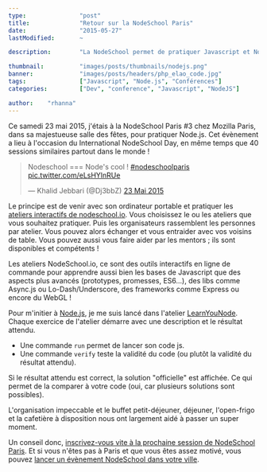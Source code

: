 ```yaml
---
type:               "post"
title:              "Retour sur la NodeSchool Paris"
date:               "2015-05-27"
lastModified:       ~

description:        "La NodeSchool permet de pratiquer Javascript et Node.js grâce à des ateliers interactifs."

thumbnail:          "images/posts/thumbnails/nodejs.png"
banner:             "images/posts/headers/php_elao_code.jpg"
tags:               ["Javascript", "Node.js", "Conférences"]
categories:         ["Dev", "conference", "Javascript", "NodeJS"]

author:    "rhanna"
---
```


Ce samedi 23 mai 2015, j'étais à la NodeSchool Paris #3 chez Mozilla Paris, dans sa majestueuse salle des fêtes, pour pratiquer Node.js.
Cet évènement a lieu à l'occasion du International NodeSchool Day, en même temps que 40 sessions similaires partout dans le monde !

<blockquote class="twitter-tweet" lang="fr"><p lang="nl" dir="ltr">Nodeschool === Node&#39;s cool ! <a href="https://twitter.com/hashtag/nodeschoolparis?src=hash">#nodeschoolparis</a> <a href="http://t.co/eLsHYlnRUe">pic.twitter.com/eLsHYlnRUe</a></p>&mdash; Khalid Jebbari (@Dj3bbZ) <a href="https://twitter.com/Dj3bbZ/status/602113379407368192">23 Mai 2015</a></blockquote>

Le principe est de venir avec son ordinateur portable et pratiquer les [ateliers interactifs de nodeschool.io](http://nodeschool.io/fr-fr/index.html#workshopper-list).
Vous choisissez le ou les ateliers que vous souhaitez pratiquer.
Puis les organisateurs rassemblent les personnes par atelier.
Vous pouvez alors échanger et vous entraider avec vos voisins de table.
Vous pouvez aussi vous faire aider par les mentors ; ils sont disponibles et compétents !

Les ateliers NodeSchool.io, ce sont des outils interactifs en ligne de commande pour apprendre aussi bien les bases de Javascript que des aspects plus avancés (prototypes, promesses, ES6…), des libs comme Async.js ou Lo-Dash/Underscore, des frameworks comme Express ou encore du WebGL !

Pour m'initier à [Node.js](https://nodejs.org/), je me suis lancé dans l'atelier [LearnYouNode](https://github.com/workshopper/learnyounode).
Chaque exercice de l'atelier démarre avec une description et le résultat attendu.

- Une commande `run` permet de lancer son code js.
- Une commande `verify` teste la validité du code (ou plutôt la validité du résultat attendu).

Si le résultat attendu est correct, la solution "officielle" est affichée. Ce qui permet de la comparer à votre code (oui, car plusieurs solutions sont possibles).

L'organisation impeccable et le buffet petit-déjeuner, déjeuner, l'open-frigo et la cafetière à disposition nous ont largement aidé à passer un super moment.

Un conseil donc, [inscrivez-vous vite à la prochaine session de NodeSchool Paris](http://www.meetup.com/fr/NodeSchool-Paris/).
Et si vous n'êtes pas à Paris et que vous êtes assez motivé, vous pouvez [lancer un évènement NodeSchool dans votre ville](http://nodeschool.io/fr-fr/host.html).
